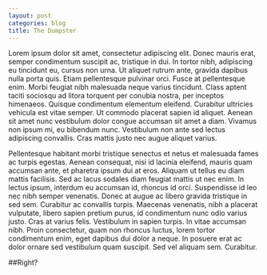 ```yaml
---
layout: post
categories: blog
title: The Dumpster
---
```


Lorem ipsum dolor sit amet, consectetur adipiscing elit. Donec mauris erat, semper condimentum suscipit ac, tristique in dui. In tortor nibh, adipiscing eu tincidunt eu, cursus non urna. Ut aliquet rutrum ante, gravida dapibus nulla porta quis. Etiam pellentesque pulvinar orci. Fusce at pellentesque enim. Morbi feugiat nibh malesuada neque varius tincidunt. Class aptent taciti sociosqu ad litora torquent per conubia nostra, per inceptos himenaeos. Quisque condimentum elementum eleifend. Curabitur ultricies vehicula est vitae semper. Ut commodo placerat sapien id aliquet. Aenean sit amet nunc vestibulum dolor congue accumsan sit amet a diam. Vivamus non ipsum mi, eu bibendum nunc. Vestibulum non ante sed lectus adipiscing convallis. Cras mattis justo nec augue aliquet varius.

Pellentesque habitant morbi tristique senectus et netus et malesuada fames ac turpis egestas. Aenean consequat, nisi id lacinia eleifend, mauris quam accumsan ante, et pharetra ipsum dui at eros. Aliquam ut tellus eu diam mattis facilisis. Sed ac lacus sodales diam feugiat mattis ut nec enim. In lectus ipsum, interdum eu accumsan id, rhoncus id orci. Suspendisse id leo nec nibh semper venenatis. Donec at augue ac libero gravida tristique in sed sem. Curabitur ac convallis turpis. Maecenas venenatis, nibh a placerat vulputate, libero sapien pretium purus, id condimentum nunc odio varius justo. Cras at varius felis. Vestibulum in sapien turpis. In vitae accumsan nibh. Proin consectetur, quam non rhoncus luctus, lorem tortor condimentum enim, eget dapibus dui dolor a neque. In posuere erat ac dolor ornare sed vestibulum quam suscipit. Sed vel aliquam sem. Curabitur.

##Right?